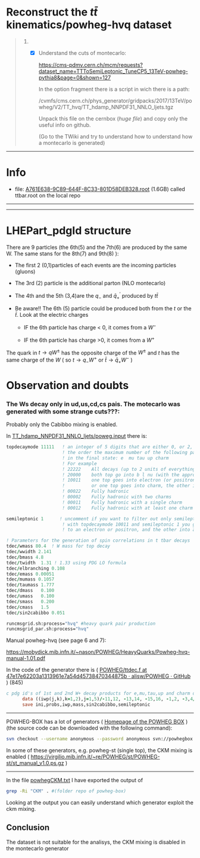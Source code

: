 # Reconstruct the $t\bar{t}$ kinematics/powheg-hvq dataset

> 1. - [x] Understand the cuts of montecarlo:
>      
>      https://cms-pdmv.cern.ch/mcm/requests?dataset_name=TTToSemiLeptonic_TuneCP5_13TeV-powheg-pythia8&page=0&shown=127
>      
>      In the option fragment there is a script in wich there is a path: 
>      
>      /cvmfs/cms.cern.ch/phys_generator/gridpacks/2017/13TeV/powheg/V2/TT_hvq/TT_hdamp_NNPDF31_NNLO_ljets.tgz
>      
>      Unpack this file on the cernbox (*huge file*) and copy only the useful info on github.
>      
>      (Go to the TWiki and try to understand how to understand how a montecarlo is generated)

---

# Info

- file: [A761E638-9C89-644F-8C33-801D58DEB328.root](https://cmsweb.cern.ch/das/request?input=file%3D%2Fstore%2Fmc%2FRunIISummer20UL17NanoAODv2%2FTTToSemiLeptonic_TuneCP5_13TeV-powheg-pythia8%2FNANOAODSIM%2F106X_mc2017_realistic_v8-v1%2F120000%2FA761E638-9C89-644F-8C33-801D58DEB328.root&instance=prod/global) (1.6GB) called ttbar.root on the local repo

---

---

# LHEPart_pdgId structure

There are 9 particles (the 6th(5) and the 7th(6) are produced by the same W. The same stans for the 8th(7) and 9th(8) ):

* The first 2 (0,1)particles of each events are the incoming particles (gluons)

* The 3rd (2) particle is the additional parton (NLO montecarlo)

* The 4th and the 5th (3,4)are the $q_-$ and $\bar{q}^{'}_+$ produced by  $t\bar{t}$

* Be aware!! The 6th (5) particle could be produced both from the $t$ or the $\bar{t}$. Look at the electric charges
  
  - IF the 6th particle has charge < 0, it comes from a $W^-$
  
  - IF the 6th particle has charge  >0, it comes from a $W^+$

The quark in $t \to q W^\pm$ has the opposite charge of the $W^\pm$ and $t$ has the same charge of the $W$ ( so $t \to q_{-}W^+$  or $\bar{t} \to \bar{q}_{+}W^-$ )

# Observation and doubts

### The Ws decay only in ud,us,cd,cs pais. The motecarlo was generated with some strange cuts???:

Probably only the Cabibbo mixing is enabled.

In [TT_hdamp_NNPDF31_NNLO_ljets/poweg.input](TT_hdamp_NNPDF31_NNLO_ljets/poweg.input) there is:

```fortran
topdecaymode 11111   ! an integer of 5 digits that are either 0, or 2, representing in 
                     ! the order the maximum number of the following particles(antiparticles)
                     ! in the final state: e  mu tau up charm
                     ! For example
                     ! 22222    All decays (up to 2 units of everything)
                     ! 20000    both top go into b l nu (with the appropriate signs)
                     ! 10011    one top goes into electron (or positron), the other into (any) hadrons,
                     !          or one top goes into charm, the other into up
                     ! 00022    Fully hadronic
                     ! 00002    Fully hadronic with two charms
                     ! 00011    Fully hadronic with a single charm
                     ! 00012    Fully hadronic with at least one charm

semileptonic 1      ! uncomment if you want to filter out only semileptonic events. For example,
                     ! with topdecaymode 10011 and semileptonic 1 you get only events with one top going
                     ! to an electron or positron, and the other into any hadron.

! Parameters for the generation of spin correlations in t tbar decays
tdec/wmass 80.4  ! W mass for top decay
tdec/wwidth 2.141
tdec/bmass 4.8
tdec/twidth  1.31 ! 1.33 using PDG LO formula
tdec/elbranching 0.108
tdec/emass 0.00051
tdec/mumass 0.1057
tdec/taumass 1.777
tdec/dmass   0.100
tdec/umass   0.100
tdec/smass   0.200
tdec/cmass   1.5
tdec/sin2cabibbo 0.051
```

```bash
runcmsgrid.sh:process="hvq" #heavy quark pair production
runcmsgrid_par.sh:process="hvq"
```

Manual powheg-hvq (see page 6 and 7):

https://mobydick.mib.infn.it/~nason/POWHEG/HeavyQuarks/Powheg-hvq-manual-1.01.pdf

In the code of the generator there is ( [POWHEG/ttdec.f at 47e17e62203a1313961e7a54d45738470344875b · alisw/POWHEG · GitHub](https://github.com/alisw/POWHEG/blob/47e17e62203a1313961e7a54d45738470344875b/hvq/ttdec.f) ) (845)

```fortran
c pdg id's of 1st and 2nd W+ decay products for e,mu,tau,up and charm decays (ignoring CKM)
      data ((iwp(j,k),k=1,2),j=1,5)/-11,12, -13,14, -15,16, -1,2, -3,4/
      save ini,probs,iwp,mass,sin2cabibbo,semileptonic
```

---

POWHEG-BOX has a lot of generators ( [Homepage of the POWHEG BOX](https://powhegbox.mib.infn.it/#NLOps) ) (the source code can be downloaded with the following command):

```bash
svn checkout --username anonymous --password anonymous svn://powhegbox.mib.infn.it/trunk/POWHEG-BOX
```

In some of these generators, e.g. powheg-st (single top), the CKM mixing is enabled ( https://virgilio.mib.infn.it/~re/POWHEG/st/POWHEG-st/st_manual_v1.0.ps.gz ) 

---

In the file [powhegCKM.txt](powhegCKM.txt) I have exported the output of 

```bash
grep -Ri "CKM" . #(folder repo of powheg-box)
```

Looking at the output you can easily understand which generator exploit the ckm mixing.

## Conclusion

The dataset is not suitable for the analisys, the CKM mixing is disabled in the montecarlo generator
